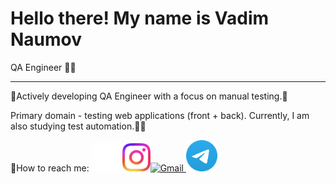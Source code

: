 # Hello there! My name is Vadim Naumov
QA Engineer 👨‍💻

---

🫸Actively developing QA Engineer with a focus on manual testing.🫷

Primary domain - testing web applications (front + back). Currently, I am also studying test automation.🦾🤖


📧How to reach me: <a href="https://github.com/naumov94" target="_blank"><img src="images/github-mark-white.png" alt="GitHub" width="45" height="45"></a> <a href="https://www.instagram.com/naumov94_" target="_blank">
  <img src="images/Instagram_Glyph_Gradient.png" alt="Instagram" width="45" height="45"></a><a href="mailto:chester.kms@gmail.com" target="_blank"><img src="https://simpleicons.org/icons/gmail.svg" alt="Gmail" width="45" height="45"></a><a href="https://t.me/Naumov94USA" target="_blank">
  <img src="images/Logo.png" alt="Telegram" width="50" height="50">
</a>

